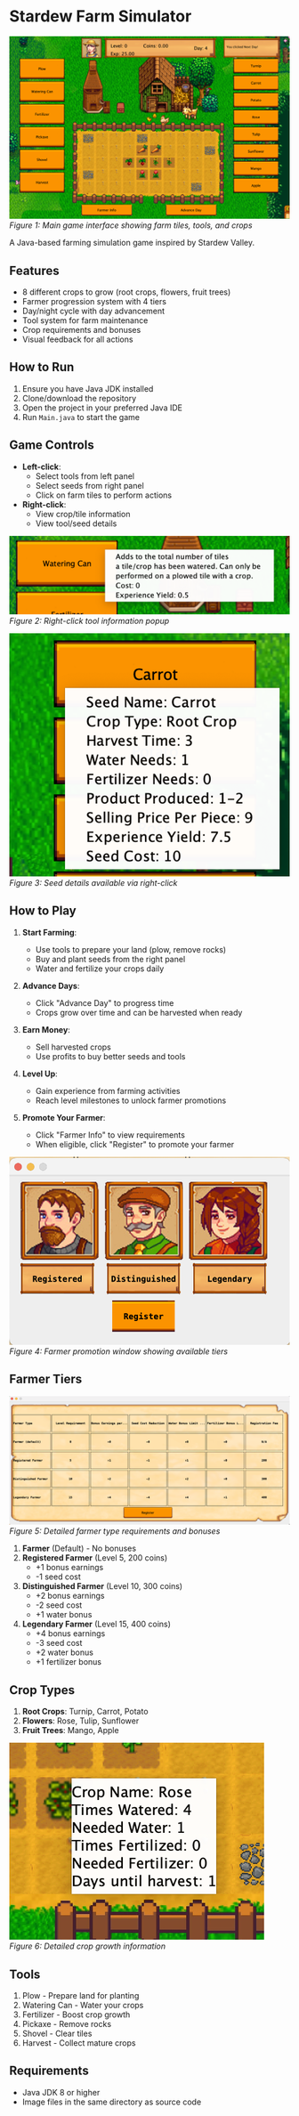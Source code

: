 # Stardew Farm Simulator

![Gameplay Screenshot](GamePlay.png)  
*Figure 1: Main game interface showing farm tiles, tools, and crops*

A Java-based farming simulation game inspired by Stardew Valley.

## Features
- 8 different crops to grow (root crops, flowers, fruit trees)
- Farmer progression system with 4 tiers
- Day/night cycle with day advancement
- Tool system for farm maintenance
- Crop requirements and bonuses
- Visual feedback for all actions

## How to Run
1. Ensure you have Java JDK installed
2. Clone/download the repository
3. Open the project in your preferred Java IDE
4. Run `Main.java` to start the game

## Game Controls
- **Left-click**:
  - Select tools from left panel
  - Select seeds from right panel
  - Click on farm tiles to perform actions
- **Right-click**:
  - View crop/tile information
  - View tool/seed details

![Tool Information](ToolInfo.png)  
*Figure 2: Right-click tool information popup*

![Seed Information](SeedInfo.png)  
*Figure 3: Seed details available via right-click*

## How to Play
1. **Start Farming**:
   - Use tools to prepare your land (plow, remove rocks)
   - Buy and plant seeds from the right panel
   - Water and fertilize your crops daily

2. **Advance Days**:
   - Click "Advance Day" to progress time
   - Crops grow over time and can be harvested when ready

3. **Earn Money**:
   - Sell harvested crops
   - Use profits to buy better seeds and tools

4. **Level Up**:
   - Gain experience from farming activities
   - Reach level milestones to unlock farmer promotions

5. **Promote Your Farmer**:
   - Click "Farmer Info" to view requirements
   - When eligible, click "Register" to promote your farmer

![Farmer Promotion](LevelUpFarmer.png)  
*Figure 4: Farmer promotion window showing available tiers*

## Farmer Tiers

![Farmer Requirements](FarmerInfo.png)  
*Figure 5: Detailed farmer type requirements and bonuses*

1. **Farmer** (Default) - No bonuses
2. **Registered Farmer** (Level 5, 200 coins)
   - +1 bonus earnings
   - -1 seed cost
3. **Distinguished Farmer** (Level 10, 300 coins)
   - +2 bonus earnings
   - -2 seed cost
   - +1 water bonus
4. **Legendary Farmer** (Level 15, 400 coins)
   - +4 bonus earnings
   - -3 seed cost
   - +2 water bonus
   - +1 fertilizer bonus

## Crop Types
1. **Root Crops**: Turnip, Carrot, Potato
2. **Flowers**: Rose, Tulip, Sunflower
3. **Fruit Trees**: Mango, Apple

![Crop Information](CropInfo.png)  
*Figure 6: Detailed crop growth information*

## Tools
1. Plow - Prepare land for planting
2. Watering Can - Water your crops
3. Fertilizer - Boost crop growth
4. Pickaxe - Remove rocks
5. Shovel - Clear tiles
6. Harvest - Collect mature crops

## Requirements
- Java JDK 8 or higher
- Image files in the same directory as source code